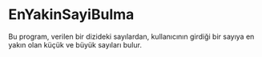 # EnYakinSayiBulma
 Bu program, verilen bir dizideki sayılardan, kullanıcının girdiği bir sayıya en yakın olan küçük ve büyük sayıları bulur.
